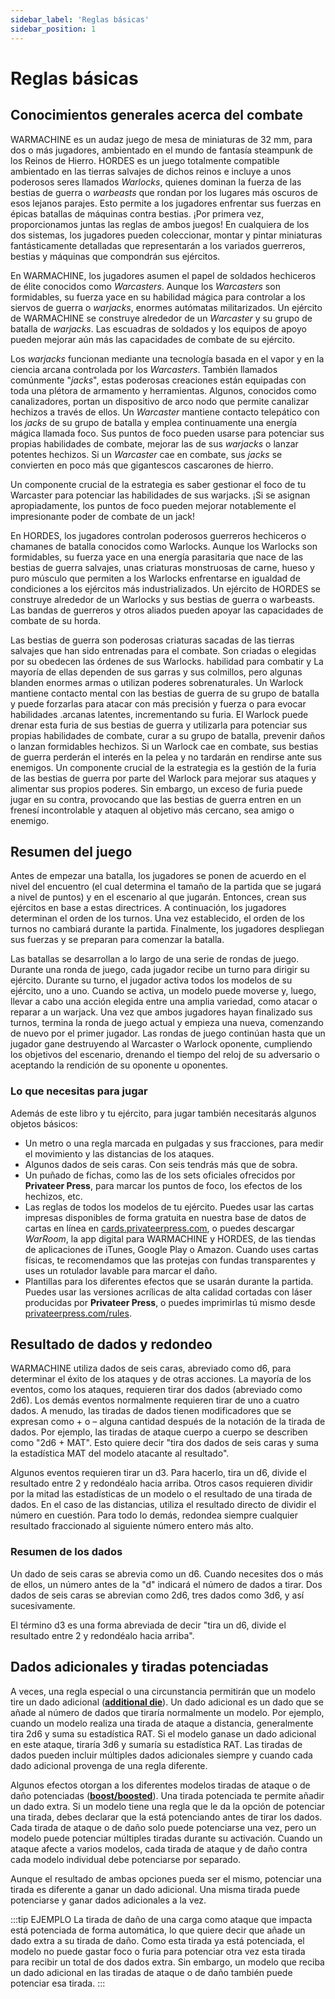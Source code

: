 ```yaml
---
sidebar_label: 'Reglas básicas'
sidebar_position: 1
---
```


# Reglas básicas

## Conocimientos generales acerca del combate

WARMACHINE es un audaz juego de mesa de miniaturas de 32 mm, para dos o más jugadores, ambientado en el mundo de fantasía steampunk de los Reinos de Hierro. HORDES es un juego totalmente compatible ambientado en las tierras salvajes de dichos reinos e incluye a unos poderosos seres llamados *Warlocks*, quienes dominan la fuerza de las bestias de guerra o *warbeasts* que rondan por los lugares más oscuros de esos lejanos parajes. Esto permite a los jugadores enfrentar sus fuerzas en épicas batallas de máquinas contra bestias. ¡Por primera vez, proporcionamos juntas las reglas de ambos juegos! En cualquiera de los dos sistemas, los jugadores pueden coleccionar, montar y pintar miniaturas fantásticamente detalladas que representarán a los variados guerreros, bestias y máquinas que compondrán sus ejércitos.

En WARMACHINE, los jugadores asumen el papel de soldados hechiceros de élite conocidos como *Warcasters*. Aunque los *Warcasters* son formidables, su fuerza yace en su habilidad mágica para controlar a los siervos de guerra o *warjacks*, enormes autómatas militarizados. Un ejército de WARMACHINE se construye alrededor de un *Warcaster* y su grupo de batalla de *warjacks*. Las escuadras de soldados y los equipos de apoyo pueden mejorar aún más las capacidades de combate de su ejército.

Los *warjacks* funcionan mediante una tecnología basada en el vapor y en la ciencia arcana controlada por los *Warcasters*. También llamados comúnmente "*jacks*", estas poderosas creaciones están equipadas con toda una plétora de armamento y herramientas. Algunos, conocidos como canalizadores, portan un dispositivo de arco nodo que permite canalizar hechizos a través de ellos. Un *Warcaster* mantiene contacto telepático con los *jacks* de su grupo de batalla y emplea continuamente una energía mágica llamada foco. Sus puntos de foco pueden usarse para potenciar sus propias habilidades de combate, mejorar las de sus *warjacks* o lanzar potentes hechizos. Si un *Warcaster* cae en combate, sus *jacks* se convierten en poco más que gigantescos cascarones de hierro.

Un componente crucial de la estrategia es saber gestionar el foco de tu Warcaster para potenciar las habilidades de sus warjacks. ¡Si se asignan apropiadamente, los puntos de foco pueden mejorar notablemente el impresionante poder de combate de un jack!

En HORDES, los jugadores controlan poderosos guerreros hechiceros o chamanes de batalla conocidos como Warlocks. Aunque los Warlocks son formidables, su fuerza yace en una energía parasitaria que nace de las bestias de guerra salvajes, unas criaturas monstruosas de carne, hueso y puro músculo que permiten a los Warlocks enfrentarse en igualdad de condiciones a los ejércitos más industrializados. Un ejército de HORDES se construye alrededor de un Warlocks y sus bestias de guerra o warbeasts. Las bandas de guerreros y otros aliados pueden apoyar las capacidades de combate de su horda.

Las bestias de guerra son poderosas criaturas sacadas de las tierras salvajes que han sido entrenadas para el combate. Son criadas o elegidas por su obedecen las órdenes de sus Warlocks. habilidad para combatir y La mayoría de ellas dependen de sus garras y sus colmillos, pero algunas blanden enormes armas o utilizan poderes sobrenaturales. Un Warlock mantiene contacto mental con las bestias de guerra de su grupo de batalla y puede forzarlas para atacar con más precisión y fuerza o para evocar habilidades .arcanas latentes, incrementando su furia. El Warlock puede drenar esta furia de sus bestias de guerra y utilizarla para potenciar sus propias habilidades de combate, curar a su grupo de batalla, prevenir daños o lanzan formidables hechizos. Si un Warlock cae en combate, sus bestias de guerra perderán el interés en la pelea y no tardarán en rendirse ante sus enemigos. Un componente crucial de la estrategia es la gestión de la furia de las bestias de guerra por parte del Warlock para mejorar sus ataques y alimentar sus propios poderes. Sin embargo, un exceso de furia puede jugar en su contra, provocando que las bestias de guerra entren en un frenesí incontrolable y ataquen al objetivo más cercano, sea amigo o enemigo.

## Resumen del juego

Antes de empezar una batalla, los jugadores se ponen de acuerdo en el nivel del encuentro (el cual determina el tamaño de la partida que se jugará a nivel de puntos) y en el escenario al que jugarán. Entonces, crean sus ejércitos en base a estas directrices. A continuación, los jugadores determinan el orden de los turnos. Una vez establecido, el orden de los turnos no cambiará durante la partida. Finalmente, los jugadores despliegan sus fuerzas y se preparan para comenzar la batalla.

Las batallas se desarrollan a lo largo de una serie de rondas de juego. Durante una ronda de juego, cada jugador recibe un turno para dirigir su ejército. Durante su turno, el jugador activa todos los modelos de su ejército, uno a uno. Cuando se activa, un modelo puede moverse y, luego, llevar a cabo una acción elegida entre una amplia variedad, como atacar o reparar a un warjack. Una vez que ambos jugadores hayan finalizado sus turnos, termina la ronda de juego actual y empieza una nueva, comenzando de nuevo por el primer jugador. Las rondas de juego continúan hasta que un jugador gane destruyendo al Warcaster o Warlock oponente, cumpliendo los objetivos del escenario, drenando el tiempo del reloj de su adversario o aceptando la rendición de su oponente u oponentes.

### Lo que necesitas para jugar

Además de este libro y tu ejército, para jugar también necesitarás algunos objetos básicos:
* Un metro o una regla marcada en pulgadas y sus fracciones, para medir el movimiento y las distancias de los ataques.
* Algunos dados de seis caras. Con seis tendrás más que de sobra.
* Un puñado de fichas, como las de los sets oficiales ofrecidos por **Privateer Press**, para marcar los puntos de foco, los efectos de los hechizos, etc.
* Las reglas de todos los modelos de tu ejército. Puedes usar las cartas impresas disponibles de forma gratuita en nuestra base de datos de cartas  en  línea  en  [cards.privateerpress.com](https://cards.privateerpress.com), o puedes descargar *WarRoom*, la app digital para WARMACHINE y HORDES, de las tiendas de aplicaciones de iTunes, Google Play o Amazon. Cuando uses cartas físicas, te recomendamos que las protejas con fundas transparentes y uses un rotulador lavable para marcar el daño.
* Plantillas para los diferentes efectos que se usarán durante la partida. Puedes usar las versiones acrílicas de alta calidad cortadas con láser producidas por **Privateer Press**, o puedes imprimirlas tú mismo desde [privateerpress.com/rules](https://www.privateerpress.com/rules).

## Resultado de dados y redondeo

WARMACHINE utiliza dados de seis caras, abreviado como d6, para determinar el éxito de los ataques y de otras acciones. La mayoría de los eventos, como los ataques, requieren tirar dos dados (abreviado como 2d6). Los demás eventos normalmente requieren tirar de uno a cuatro dados. A menudo, las tiradas de dados tienen modificadores que se expresan como + o – alguna cantidad después de la notación de la tirada de dados. Por ejemplo, las tiradas de ataque cuerpo a cuerpo se describen como "2d6 + MAT". Esto quiere decir "tira dos dados de seis caras y suma la estadística MAT del modelo atacante al resultado".

Algunos eventos requieren tirar un d3. Para hacerlo, tira un d6, divide el resultado entre 2 y redondéalo hacia arriba. Otros casos requieren dividir por la mitad las estadísticas de un modelo o el resultado de una tirada de dados. En el caso de las distancias, utiliza el resultado directo de dividir el número en cuestión. Para todo lo demás, redondea siempre cualquier resultado fraccionado al siguiente número entero más alto.

### Resumen de los dados

Un dado de seis caras se abrevia como un d6. Cuando necesites dos o más de ellos, un número antes de la "d" indicará el número de dados a tirar. Dos dados de seis caras se abrevian como 2d6, tres dados como 3d6, y así sucesivamente.

El término d3 es una forma abreviada de decir "tira un d6, divide el resultado entre 2 y redondéalo hacia arriba".

## Dados adicionales y tiradas potenciadas

A veces, una regla especial o una circunstancia permitirán que un modelo tire un dado adicional ([**additional die**][additional-die]). Un dado adicional es un dado que se añade al número de dados que tiraría normalmente un modelo. Por ejemplo, cuando un modelo realiza una tirada de ataque a distancia, generalmente tira 2d6 y suma su estadística RAT. Si el modelo ganase un dado adicional en este ataque, tiraría 3d6 y sumaría su estadística RAT. Las tiradas de dados pueden incluir múltiples dados adicionales siempre y cuando cada dado adicional provenga de una regla diferente.

Algunos efectos otorgan a los diferentes modelos tiradas de ataque o de daño potenciadas ([**boost/boosted**][boost-boosted]). Una tirada potenciada te permite añadir un dado extra. Si un modelo tiene una regla que le da la opción de potenciar una tirada, debes declarar que la está potenciando antes de tirar los dados. Cada tirada de ataque o de daño solo puede potenciarse una vez, pero un modelo puede potenciar múltiples tiradas durante su activación. Cuando un ataque afecte a varios modelos, cada tirada de ataque y de daño contra cada modelo individual debe potenciarse por separado.

Aunque el resultado de ambas opciones pueda ser el mismo, potenciar una tirada es diferente a ganar un dado adicional. Una misma tirada puede potenciarse y ganar dados adicionales a la vez.

:::tip EJEMPLO
La tirada de daño de una carga como ataque que impacta está potenciada de forma automática, lo que quiere decir que añade   un dado extra a su tirada de daño. Como esta tirada ya está potenciada, el modelo no puede gastar foco o furia para potenciar otra vez esta tirada para recibir un total de dos dados extra. Sin embargo, un modelo que reciba un dado adicional en las tiradas de ataque o de daño también puede potenciar esa tirada.
:::

[additional-die]: /docs/terminos#additional-die
[boost-boosted]: /docs/terminos#boostboosted
